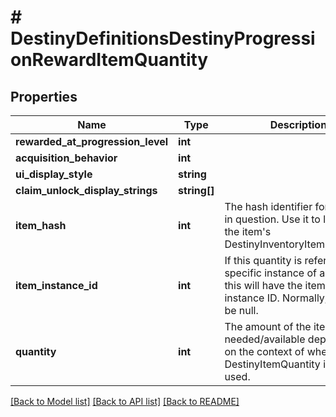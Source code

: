 # # DestinyDefinitionsDestinyProgressionRewardItemQuantity

## Properties

Name | Type | Description | Notes
------------ | ------------- | ------------- | -------------
**rewarded_at_progression_level** | **int** |  | [optional]
**acquisition_behavior** | **int** |  | [optional]
**ui_display_style** | **string** |  | [optional]
**claim_unlock_display_strings** | **string[]** |  | [optional]
**item_hash** | **int** | The hash identifier for the item in question. Use it to look up the item&#39;s DestinyInventoryItemDefinition. | [optional]
**item_instance_id** | **int** | If this quantity is referring to a specific instance of an item, this will have the item&#39;s instance ID. Normally, this will be null. | [optional]
**quantity** | **int** | The amount of the item needed/available depending on the context of where DestinyItemQuantity is being used. | [optional]

[[Back to Model list]](../../README.md#models) [[Back to API list]](../../README.md#endpoints) [[Back to README]](../../README.md)
